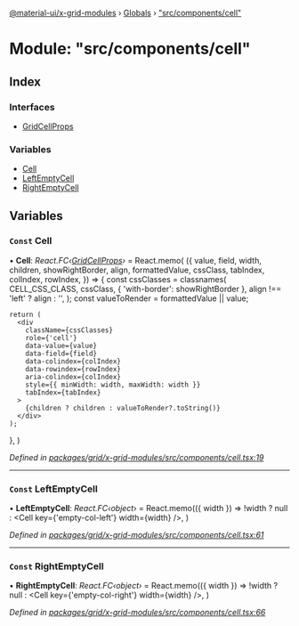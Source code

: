 [@material-ui/x-grid-modules](../README.md) › [Globals](../globals.md) › ["src/components/cell"](_src_components_cell_.md)

# Module: "src/components/cell"

## Index

### Interfaces

- [GridCellProps](../interfaces/_src_components_cell_.gridcellprops.md)

### Variables

- [Cell](_src_components_cell_.md#const-cell)
- [LeftEmptyCell](_src_components_cell_.md#const-leftemptycell)
- [RightEmptyCell](_src_components_cell_.md#const-rightemptycell)

## Variables

### `Const` Cell

• **Cell**: _React.FC‹[GridCellProps](../interfaces/_src_components_cell_.gridcellprops.md)›_ = React.memo(
({
value,
field,
width,
children,
showRightBorder,
align,
formattedValue,
cssClass,
tabIndex,
colIndex,
rowIndex,
}) => {
const cssClasses = classnames(
CELL_CSS_CLASS,
cssClass,
{ 'with-border': showRightBorder },
align !== 'left' ? align : '',
);
const valueToRender = formattedValue || value;

    return (
      <div
        className={cssClasses}
        role={'cell'}
        data-value={value}
        data-field={field}
        data-colindex={colIndex}
        data-rowindex={rowIndex}
        aria-colindex={colIndex}
        style={{ minWidth: width, maxWidth: width }}
        tabIndex={tabIndex}
      >
        {children ? children : valueToRender?.toString()}
      </div>
    );

},
)

_Defined in [packages/grid/x-grid-modules/src/components/cell.tsx:19](https://github.com/mui-org/material-ui-x/blob/a679779/packages/grid/x-grid-modules/src/components/cell.tsx#L19)_

---

### `Const` LeftEmptyCell

• **LeftEmptyCell**: _React.FC‹object›_ = React.memo(({ width }) =>
!width ? null : <Cell key={'empty-col-left'} width={width} />,
)

_Defined in [packages/grid/x-grid-modules/src/components/cell.tsx:61](https://github.com/mui-org/material-ui-x/blob/a679779/packages/grid/x-grid-modules/src/components/cell.tsx#L61)_

---

### `Const` RightEmptyCell

• **RightEmptyCell**: _React.FC‹object›_ = React.memo(({ width }) =>
!width ? null : <Cell key={'empty-col-right'} width={width} />,
)

_Defined in [packages/grid/x-grid-modules/src/components/cell.tsx:66](https://github.com/mui-org/material-ui-x/blob/a679779/packages/grid/x-grid-modules/src/components/cell.tsx#L66)_
